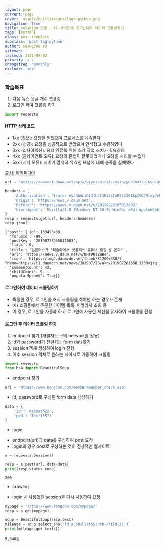 ```yaml
---
layout: page
current: page
cover:  assets/built/images/logo-python.png
navigation: True
title: selenium 모듈 - 01.사이트에 로그인하여 데이터 크롤링하기
tags: [python]  
class: post-template
subclass: 'post tag-python'
author: SeongJae Yu
sitemap:
lastmod: 2021-09-02
priority: 0.7
changefreq: 'monthly'
exclude: 'yes'
---
```


### 학습목표
1. 다음 뉴스 댓글 개수 크롤링
2. 로그인 하여 크롤링 하기


```python
import requests
```

#### HTTP 상태 코드
- 1xx (정보): 요청을 받았으며 프로세스를 계속한다
- 2xx (성공): 요청을 성공적으로 받았으며 인식했고 수용하였다
- 3xx (리다이렉션): 요청 완료를 위해 추가 작업 조치가 필요하다
- 4xx (클라이언트 오류): 요청의 문법이 잘못되었거나 요청을 처리할 수 없다
- 5xx (서버 오류): 서버가 명백히 유효한 요청에 대해 충족을 실패했다

[출처: 위키피디아](https://ko.wikipedia.org/wiki/HTTP_%EC%83%81%ED%83%9C_%EC%BD%94%EB%93%9C)


```python
url = 'https://comment.daum.net/apis/v1/ui/single/main/@20190728165812603'

headers = {
    'Authorization': 'Bearer eyJhbGciOiJIUzI1NiIsInR5cCI6IkpXVCJ9.eyJmb3J1bV9rZXkiOiJuZXdzIiwiZ3JhbnRfdHlwZSI6ImFsZXhfY3JlZGVudGlhbHMiLCJzY29wZSI6W10sImV4cCI6MTYyMDA2MDQ5MCwiYXV0aG9yaXRpZXMiOlsiUk9MRV9DTElFTlQiXSwianRpIjoiYzc2OWUzZjgtYWM4YS00ZjRlLWI2MmItY2M2YmI3MDg3MTIwIiwiZm9ydW1faWQiOi05OSwiY2xpZW50X2lkIjoiMjZCWEF2S255NVdGNVowOWxyNWs3N1k4In0.d3LldE7jAmpShlwhNh17irQ14a1qHkZVRCcXsTNgmaM',
    'Origin': 'https://news.v.daum.net',
    'Referer': 'https://news.v.daum.net/v/20190728165812603',
    'User-Agent': 'Mozilla/5.0 (Windows NT 10.0; Win64; x64) AppleWebKit/537.36 (KHTML, like Gecko) Chrome/90.0.4430.93 Safari/537.36'
}
resp = requests.get(url, headers=headers)
resp.json()

```




    {'post': {'id': 133493400,
      'forumId': -99,
      'postKey': '20190728165812603',
      'flags': 0,
      'title': '일론머스크 "테슬라에서 넷플릭스·유튜브 즐길 날 온다"',
      'url': 'https://news.v.daum.net/v/NHT9NtZWBe',
      'icon': 'https://img1.daumcdn.net/thumb/S1200x630/?fname=https://t1.daumcdn.net/news/201907/28/akn/20190728165813230vjsq.jpg',
      'commentCount': 42,
      'childCount': 9,
      'popularOpened': True}}



#### 로그인하여 데이터 크롤링하기
- 특정한 경우, 로그인을 해서 크롤링을 해야만 하는 경우가 존재
- 예) 쇼핑몰에서 주문한 아이템 목록, 마일리지 조회 등
- 이 경우, 로그인을 자동화 하고 로그인에 사용한 세션을 유지하여 크롤링을 진행

#### 로그인 후 데이터 크롤링 하기
1. endpoint 찾기 (개발자 도구의 network를 활용)
2. id와 password가 전달되는 form data찾기
3. session 객체 생성하여 login 진행
4. 이후 session 객체로 원하는 페이지로 이동하여 크롤링



```python
import requests
from bs4 import BeautifulSoup
```

* endpoint 찾기


```python
url = 'https://www.kangcom.com/member/member_check.asp'
```

* id, password로 구성된 form data 생성하기


```python
data = {
    'id': 'macmath22',
    'pwd': 'Test1357!'
}
```

* login
- endpoint(url)과 data를 구성하여 post 요청
- login의 경우 post로 구성하는 것이 정상적인 웹사이트!


```python
s = requests.Session()

resp = s.post(url, data=data)
print(resp.status_code)
```

    200


* crawling
- login 시 사용했던 session을 다시 사용하여 요청


```python
mypage = 'https://www.kangcom.com/mypage/'
resp = s.get(mypage)

soup = BeautifulSoup(resp.text)
mileage = soup.select_one('td.a_bbslist55:nth-child(3)')
print(mileage.get_text())
```

    5,040원 
    
